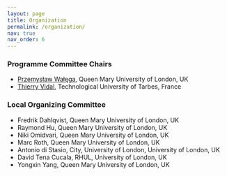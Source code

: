 ```yaml
---
layout: page
title: Organization
permalink: /organization/
nav: true
nav_order: 6
---
```


### Programme Committee Chairs

- [Przemysław Wałęga](https://www.seresearch.qmul.ac.uk/cfcs/people/pwalega/), Queen Mary University of London, UK
- [Thierry Vidal](https://www.irisa.fr/dream/site/Emembre_tvidal.html), Technological University of Tarbes, France

### Local Organizing Committee

- Fredrik Dahlqvist, Queen Mary University of London, UK
- Raymond Hu, Queen Mary University of London, UK
- Niki Omidvari, Queen Mary University of London, UK
- Marc Roth, Queen Mary University of London, UK
- Antonio di Stasio, City, University of London, University of London, UK
- David Tena Cucala, RHUL, University of London, UK
- Yongxin Yang, Queen Mary University of London, UK
